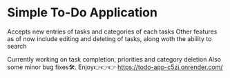 # Simple To-Do Application
Accepts new entries of tasks and categories of each tasks
Other features as of now include editing and deleting of tasks, along woth the ability to search

Currently working on task completion, priorities and category deletion
Also some minor bug fixes🛠️.
Enjoy👉👉👉  https://todo-app-c5zj.onrender.com/
